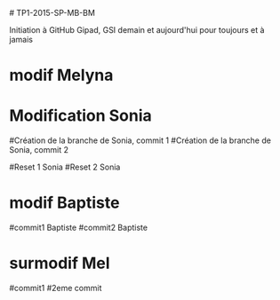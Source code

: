 ﻿
﻿# TP1-2015-SP-MB-BM

Initiation à GitHub Gipad, GSI demain et aujourd'hui pour toujours et à jamais


# modif Melyna


# Modification Sonia

#Création de la branche de Sonia, commit 1
#Création de la branche de Sonia, commit 2

#Reset 1 Sonia
#Reset 2 Sonia

# modif Baptiste


#commit1 Baptiste
#commit2 Baptiste

# surmodif Mel
#commit1
#2eme commit
